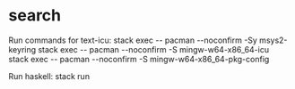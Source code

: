 # search
Run commands for text-icu:
stack exec -- pacman --noconfirm -Sy msys2-keyring
stack exec -- pacman --noconfirm -S mingw-w64-x86_64-icu
stack exec -- pacman --noconfirm -S mingw-w64-x86_64-pkg-config

Run haskell:
stack run